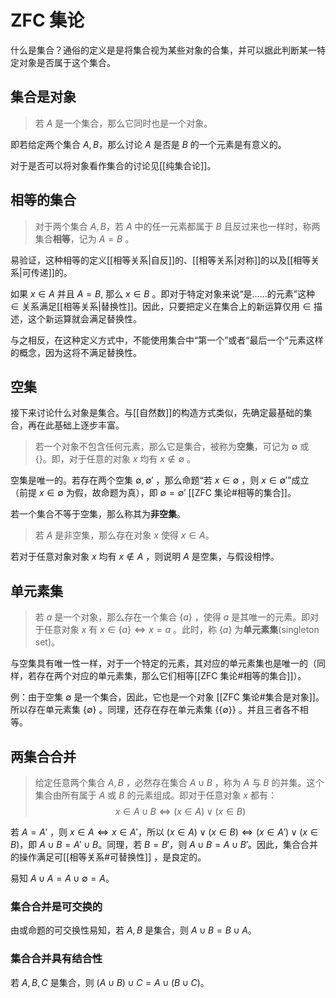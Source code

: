 # ZFC 集论

什么是集合？通俗的定义是是将集合视为某些对象的合集，并可以据此判断某一特定对象是否属于这个集合。

## 集合是对象

> 若 $A$ 是一个集合，那么它同时也是一个对象。

即若给定两个集合 $A,B$，那么讨论 $A$ 是否是 $B$ 的一个元素是有意义的。

对于是否可以将对象看作集合的讨论见[[纯集合论]]。

## 相等的集合

> 对于两个集合 $A,B$，若 $A$ 中的任一元素都属于 $B$ 且反过来也一样时，称两集合**相等**，记为 $A=B$ 。

易验证，这种相等的定义[[相等关系|自反]]的、[[相等关系|对称]]的以及[[相等关系|可传递]]的。

如果 $x \in A$ 并且 $A= B$, 那么 $x \in B$ 。即对于特定对象来说“是……的元素”这种 $\in$ 关系满足[[相等关系|替换性]]。因此，只要把定义在集合上的新运算仅用 $\in$ 描述，这个新运算就会满足替换性。

与之相反，在这种定义方式中，不能使用集合中“第一个”或者“最后一个“元素这样的概念，因为这将不满足替换性。

## 空集

接下来讨论什么对象是集合。与[[自然数]]的构造方式类似，先确定最基础的集合，再在此基础上逐步丰富。

> 若一个对象不包含任何元素，那么它是集合，被称为**空集**，可记为 $\emptyset$ 或 $\{  \}$。即，对于任意的对象 $x$ 均有 $x \notin \emptyset$ 。

空集是唯一的。若存在两个空集 $\emptyset,\emptyset'$ ，那么命题“若 $x \in \emptyset$ ，则 $x \in \emptyset'$”成立（前提 $x \in \emptyset$ 为假，故命题为真），即 $\emptyset=\emptyset'$ [[ZFC 集论#相等的集合]]。

若一个集合不等于空集，那么称其为**非空集**。

> 若 $A$ 是非空集，那么存在对象 $x$ 使得 $x \in A$。

若对于任意对象对象 $x$ 均有 $x \notin A$ ，则说明 $A$ 是空集，与假设相悖。

## 单元素集

> 若 $a$ 是一个对象，那么存在一个集合 $\{ a \}$ ，使得 $a$ 是其唯一的元素。即对于任意对象 $x$ 有 $x \in \{ a \} \Longleftrightarrow x=a$ 。此时，称 $\{ a \}$ 为**单元素集**(singleton set)。

与空集具有唯一性一样，对于一个特定的元素，其对应的单元素集也是唯一的（同样，若存在两个对应的单元素集，那么它们相等[[ZFC 集论#相等的集合]]）。

例：由于空集 $\emptyset$ 是一个集合，因此，它也是一个对象 [[ZFC 集论#集合是对象]]。所以存在单元素集 $\{ \emptyset \}$ 。同理，还存在存在单元素集 $\{ \{ \emptyset \} \}$ 。并且三者各不相等。

## 两集合合并

> 给定任意两个集合 $A,B$ ，必然存在集合 $A \cup B$ ，称为 $A$ 与 $B$ 的并集。这个集合由所有属于 $A$ 或 $B$ 的元素组成。即对于任意对象 $x$ 都有：
> $$ x \in A \cup B \Longleftrightarrow (x \in A)\vee(x \in B) $$

若 $A=A'$ ，则 $x \in A \Longleftrightarrow x \in A'$，所以 $(x \in A)\vee(x \in B)  \Longleftrightarrow (x \in A')\vee(x \in B)$，即 $A \cup B=A'\cup B$。同理，若 $B=B'$，则 $A \cup B=A\cup B'$。因此，集合合并的操作满足可[[相等关系#可替换性]] ，是良定的。

易知 $A\cup A=A\cup \emptyset=A$。

### 集合合并是可交换的

由或命题的可交换性易知，若 $A,B$ 是集合，则 $A \cup B=B \cup A$。

### 集合合并具有结合性

若 $A,B,C$ 是集合，则 $(A \cup B)\cup C=A\cup (B \cup C)$。

